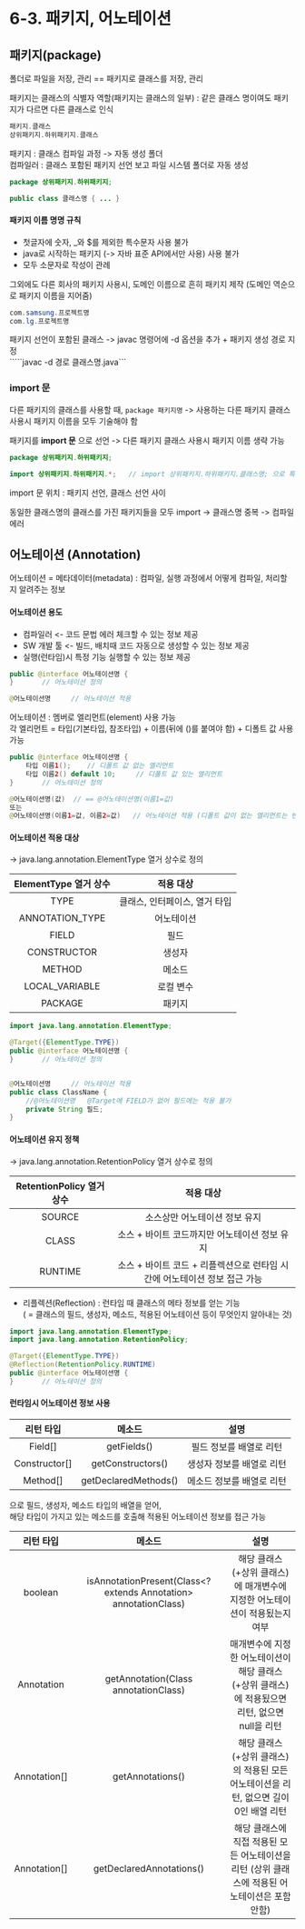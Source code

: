 # 6-3. 패키지, 어노테이션

## 패키지(package)

폴더로 파일을 저장, 관리 == 패키지로 클래스를 저장, 관리  

패키지는 클래스의 식별자 역할(패키지는 클래스의 일부) : 같은 클래스 명이여도 패키지가 다르면 다른 클래스로 인식
```java
패키지.클래스
상위패키지.하위패키지.클래스
```

패키지 : 클래스 컴파일 과정 -> 자동 생성 폴더  
컴파일러 : 클래스 포함된 패키지 선언 보고 파일 시스템 폴더로 자동 생성  
```java
package 상위패키지.하위패키지;

public class 클래스명 { ... }
```
#### 패키지 이름 명명 규칙
- 첫글자에 숫자, _와 $를 제외한 특수문자 사용 불가
- java로 시작하는 패키지 (-> 자바 표준 API에서만 사용) 사용 불가
- 모두 소문자로 작성이 관례

그외에도 다른 회사의 패키지 사용시, 도메인 이름으로 흔히 패키지 제작 (도메인 역순으로 패키지 이름을 지어줌)
```java
com.samsung.프로젝트명
com.lg.프로젝트명
```

패키지 선언이 포함된 클래스 -> javac 명령어에 -d 옵션을 추가 + 패키지 생성 경로 지정  
`````javac -d 경로 클래스명.java```

### import 문

다른 패키지의 클래스를 사용할 때, ```package 패키지명``` 
-> 사용하는 다른 패키지 클래스 사용시 패키지 이름을 모두 기술해야 함

패키지를 **import 문** 으로 선언 -> 다른 패키지 클래스 사용시 패키지 이름 생략 가능

```java
package 상위패키지.하위패키지;

import 상위패키지.하위패키지.*;   // import 상위패키지.하위패키지.클래스명; 으로 특정 클래스만 추가 가능
``` 
import 문 위치 : 패키지 선언, 클래스 선언 사이   

동일한 클래스명의 클래스를 가진 패키지들을 모두 import -> 클래스명 중복 -> 컴파일 에러


## 어노테이션 (Annotation)

어노테이션 = 메타데이터(metadata) : 컴파일, 실행 과정에서 어떻게 컴파일, 처리할 지 알려주는 정보

#### 어노테이션 용도

- 컴파일러 <- 코드 문법 에러 체크할 수 있는 정보 제공
- SW 개발 툴 <- 빌드, 배치때 코드 자동으로 생성할 수 있는 정보 제공
- 실행(런타임)시 특정 기능 실행할 수 있는 정보 제공

```java
public @interface 어노테이션명 {
}       // 어노테이션 정의

@어노테이션명     // 어노테이션 적용
```
어노테이션 : 멤버로 엘리먼트(element) 사용 가능  
각 엘리먼트 = 타입(기본타입, 참조타입) + 이름(뒤에 ()를 붙여야 함) + 디폴트 값 사용 가능
```java
public @interface 어노테이션명 {
    타입 이름1();    // 디폴트 값 없는 엘리먼트
    타입 이름2() default 10;     // 디폴트 값 있는 엘리먼트
}       // 어노테이션 정의

@어노테이션명(값)  // == @어노테이션명(이름1=값)
또는
@어노테이션명(이름1=값, 이름2=값)   // 어노테이션 적용 (디폴트 값이 없는 엘리먼트는 반드시 값을 기술)
```

#### 어노테이션 적용 대상 
-> java.lang.annotation.ElementType 열거 상수로 정의

ElementType 열거 상수|적용 대상
:---:|:---:
TYPE|클래스, 인터페이스, 열거 타입
ANNOTATION_TYPE|어노테이션
FIELD|필드
CONSTRUCTOR|생성자
METHOD|메소드
LOCAL_VARIABLE|로컬 변수
PACKAGE|패키지

```java
import java.lang.annotation.ElementType;

@Target({ElementType.TYPE})
public @interface 어노테이션명 {
}       // 어노테이션 정의


@어노테이션명     // 어노테이션 적용
public class ClassName {
    //@어노테이션명   @Target에 FIELD가 없어 필드에는 적용 불가
    private String 필드;  
}
```

#### 어노테이션 유지 정책
-> java.lang.annotation.RetentionPolicy 열거 상수로 정의

RetentionPolicy 열거 상수|적용 대상
:---:|:---:
SOURCE|소스상만 어노테이션 정보 유지
CLASS|소스 + 바이트 코드까지만 어노테이션 정보 유지
RUNTIME|소스 + 바이트 코드 + 리플렉션으로 런타임 시간에 어노테이션 정보 접근 가능

- 리플렉션(Reflection) : 런타임 때 클래스의 메타 정보를 얻는 기능  
( = 클래스의 필드, 생성자, 메소드, 적용된 어노테이션 등이 무엇인지 알아내는 것)

```java
import java.lang.annotation.ElementType;
import java.lang.annotation.RetentionPolicy;

@Target({ElementType.TYPE})
@Reflection(RetentionPolicy.RUNTIME)
public @interface 어노테이션명 {
}       // 어노테이션 정의
```

#### 런타임시 어노테이션 정보 사용

리턴 타입|메소드|설명
:---:|:---:|:---:
Field[]|getFields()|필드 정보를 배열로 리턴
Constructor[]|getConstructors()|생성자 정보를 배열로 리턴
Method[]|getDeclaredMethods()|메소드 정보를 배열로 리턴

으로 필드, 생성자, 메소드 타입의 배열을 얻어,  
해당 타입이 가지고 있는 메소드를 호출해 적용된 어노테이션 정보를 접근 가능

리턴 타입|메소드|설명
:---:|:---:|:---:
boolean|isAnnotationPresent(Class<? extends Annotation> annotationClass)|해당 클래스(+상위 클래스)에 매개변수에 지정한 어노테이션이 적용됬는지 여부
Annotation|getAnnotation(Class<T> annotationClass)|매개변수에 지정한 어노테이션이 해당 클래스(+상위 클래스)에 적용됬으면 리턴, 없으면 null을 리턴
Annotation[]|getAnnotations()|해당 클래스(+상위 클래스)의 적용된 모든 어노테이션을 리턴, 없으면 길이 0인 배열 리턴
Annotation[]|getDeclaredAnnotations()|해당 클래스에 직접 적용된 모든 어노테이션을 리턴 (상위 클래스에 적용된 어노테이션은 포함 안함) 
